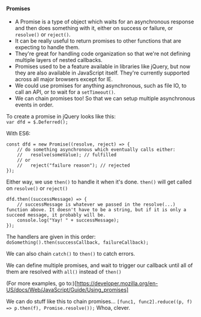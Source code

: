 #### Promises
* A Promise is a type of object which waits for an asynchronous response and then does something with it, either on success or failure, or `resolve()` or `reject()`.
* It can be really useful to return promises to other functions that are expecting to handle them. 
* They're great for handling code organization so that we're not defining multiple layers of nested callbacks.
* Promises used to be a feature available in libraries like jQuery, but now they are also available in JavaScript itself. They're currently supported across all major browsers except for IE.
* We could use promises for anything asynchronous, such as file IO, to call an API, or to wait for a `setTimeout()`.
* We can chain promises too! So that we can setup multiple asynchronous events in order.

To create a promise in jQuery looks like this:  
`var dfd = $.Deferred();`

With ES6:  
```
const dfd = new Promise((resolve, reject) => {
    // do something asynchronous which eventually calls either:
    //   resolve(someValue); // fulfilled
    // or
    //   reject("failure reason"); // rejected
});
```

Either way, we use `then()` to handle it when it's done. `then()` will get called on `resolve()` or `reject()`
```
dfd.then((successMessage) => {
    // successMessage is whatever we passed in the resolve(...) function above. It doesn't have to be a string, but if it is only a succeed message, it probably will be.
    console.log("Yay! " + successMessage);
});
```

The handlers are given in this order:  
`doSomething().then(successCallback, failureCallback);` 

We can also chain `catch()` to `then()` to catch errors.

We can define multiple promises, and wait to trigger our callback until all of them are resolved with `all()` instead of `then()`

(For more examples, go to:)[https://developer.mozilla.org/en-US/docs/Web/JavaScript/Guide/Using_promises]

We can do stuff like this to chain promises...
`[func1, func2].reduce((p, f) => p.then(f), Promise.resolve());`
Whoa, clever.